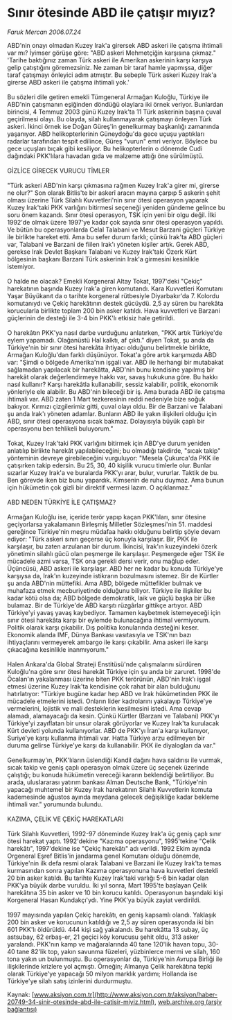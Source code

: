 # Sınır ötesinde ABD ile çatışır mıyız?

*Faruk Mercan 2006.07.24*

<div class="pNewsDetailMainContent ctx_content" itemprop="articleBody">
 ABD'nin onayı olmadan Kuzey Irak'a girersek ABD askeri ile çatışma ihtimali var mı? İyimser görüşe göre: "ABD askeri Mehmetçiğin karşısına çıkmaz." 'Tarihe baktığınız zaman Türk askeri ile Amerikan askerinin karşı karşıya gelip çatıştığını göremezsiniz. Ne zaman bir taraf hamle yapmışsa, diğer taraf çatışmayı önleyici adım atmıştır. Bu sebeple Türk askeri Kuzey Irak'a girerse ABD askeri ile çatışma ihtimali yok.'
 <br/>
 <br/>
 Bu sözleri dile getiren emekli Tümgeneral Armağan Kuloğlu, Türkiye ile ABD'nin çatışmanın eşiğinden döndüğü olaylara iki örnek veriyor. Bunlardan birincisi, 4 Temmuz 2003 günü Kuzey Irak'ta 11 Türk askerinin başına çuval geçirilmesi olayı. Bu olayda, silah kullanmayarak çatışmayı önleyen Türk askeri. İkinci örnek ise Doğan Güreş'in genelkurmay başkanlığı zamanında yaşanıyor. ABD helikopterlerinin Güneydoğu'da gece uçuşu yaptıkları radarlar tarafından tespit edilince, Güreş "vurun" emri veriyor. Böylece bu gece uçuşları bıçak gibi kesiliyor. Bu helikopterlerin o dönemde Cudi dağındaki PKK'lılara havadan gıda ve malzeme attığı öne sürülmüştü.
 <br/>
 <br/>
 GİZLİCE GİRECEK VURUCU TİMLER
 <br/>
 <br/>
 "Türk askeri ABD'nin karşı çıkmasına rağmen Kuzey Irak'a girer mi, girerse ne olur?" Son olarak Bitlis'te bir askerî aracın mayına çarpıp 5 askerin şehit olması üzerine Türk Silahlı Kuvvetleri'nin sınır ötesi operasyon yaparak Kuzey Irak'taki PKK varlığını bitirmesi seçeneği yeniden gündeme gelince bu soru önem kazandı. Sınır ötesi operasyon, TSK için yeni bir olgu değil. İlki 1992'de olmak üzere 1997'ye kadar çok sayıda sınır ötesi operasyon yapıldı. Ve bütün bu operasyonlarda Celal Talabani ve Mesut Barzani güçleri Türkiye ile birlikte hareket etti. Ama bu sefer durum farklı; çünkü Irak'ta ABD güçleri var, Talabani ve Barzani de fiilen Irak'ı yöneten kişiler artık. Gerek ABD, gerekse Irak Devlet Başkanı Talabani ve Kuzey Irak'taki Özerk Kürt bölgesinin başkanı Barzani Türk askerinin Irak'a girmesini kesinlikle istemiyor.
 <br/>
 <br/>
 O halde ne olacak? Emekli Korgeneral Altay Tokat, 1997'deki "Çekiç" harekatının başında Kuzey Irak'a giren komutandı. Kara Kuvvetleri Komutanı Yaşar Büyükanıt da o tarihte korgeneral rütbesiyle Diyarbakır'da 7. Kolordu komutanıydı ve Çekiç harekâtının destek gücüydü. 2,5 ay süren bu harekâta korucularla birlikte toplam 200 bin asker katıldı. Hava kuvvetleri ve Barzani güçlerinin de desteği ile 3-4 bin PKK'lı etkisiz hale getirildi.
 <br/>
 <br/>
 O harekâtın PKK'ya nasıl darbe vurduğunu anlatırken, "PKK artık Türkiye'de eylem yapamadı. Olağanüstü Hal kalktı, af çıktı." diyen Tokat, şu anda da Türkiye'nin bir sınır ötesi harekâta ihtiyacı olduğunu belirtmekle birlikte, Armağan Kuloğlu'dan farklı düşünüyor. Tokat'a göre artık karşımızda ABD var: "Şimdi o bölgede Amerika'nın işgali var. ABD ile herhangi bir mutabakat sağlamadan yapılacak bir harekâtta, ABD'nin bunu kendisine yapılmış bir harekât olarak değerlendirmeye hakkı var, savaş hukukuna göre. Bu hakkı nasıl kullanır? Karşı harekâtla kullanabilir, sessiz kalabilir, politik, ekonomik yönleriyle ele alabilir. Bu ABD'nin bileceği bir iş. Ama burada ABD ile çatışma ihtimali var. ABD zaten 1 Mart tezkeresinin reddi nedeniyle bize soğuk bakıyor. Kırmızı çizgilerimiz gitti, çuval olayı oldu. Bir de Barzani ve Talabani şu anda Irak'ı yöneten adamlar. Bunların ABD ile yakın ilişkileri olduğu için ABD, sınır ötesi operasyona sıcak bakmaz. Dolayısıyla büyük çaplı bir operasyonu ben tehlikeli buluyorum."
 <br/>
 <br/>
 Tokat, Kuzey Irak'taki PKK varlığını bitirmek için ABD'ye durum yeniden anlatılıp birlikte harekât yapılabileceğini; bu olmadığı takdirde, "sıcak takip" yönteminin devreye girebileceğini vurguluyor: "Mesela Çukurca'da PKK ile çatışırken takip edersin. Bu 25, 30, 40 kişilik vurucu timlerle olur. Bunlar sızarlar Kuzey Irak'a ve buralarda PKK'yı arar, bulur, vururlar. Taktik de bu. Ben görevde iken biz bunu yapardık. Kimsenin de ruhu duymaz. Ama bunun için hükümetin çok gizli bir direktif vermesi lazım. O açıklanmaz."
 <br/>
 <br/>
 ABD NEDEN TÜRKİYE İLE ÇATIŞMAZ?
 <br/>
 <br/>
 Armağan Kuloğlu ise, içeride terör yapıp kaçan PKK'lıları, sınır ötesine geçiyorlarsa yakalamanın Birleşmiş Milletler Sözleşmesi'nin 51. maddesi gereğince Türkiye'nin meşru müdafaa hakkı olduğunu belirtip şöyle devam ediyor: "Türk askeri sınırı geçerse üç konuyla karşılaşır. Bir, PKK ile karşılaşır, bu zaten arzulanan bir durum. İkincisi, Irak'ın kuzeyindeki özerk yönetimin silahlı gücü olan peşmerge ile karşılaşır. Peşmergede eğer TSK ile mücadele azmi varsa, TSK ona gerekli dersi verir, onu mağlup eder. Üçüncüsü, ABD askeri ile karşılaşır. ABD her ne kadar bu konuda Türkiye'ye karşıysa da, Irak'ın kuzeyinde istikrarın bozulmasını istemez. Bir de Kürtler şu anda ABD'nin müttefiki. Ama ABD, bölgede müttefikler bulmak ve muhafaza etmek mecburiyetinde olduğunu biliyor. Türkiye ile ilişkiler bu kadar kötü olsa da; ABD bölgede demokratik, laik ve güçlü başka bir ülke bulamaz. Bir de Türkiye'de ABD karşıtı rüzgârlar gittikçe artıyor. ABD Türkiye'yi yavaş yavaş kaybediyor. Tamamen kaybetmek istemeyeceği için sınır ötesi harekâta karşı bir eylemde bulunacağına ihtimal vermiyorum. Politik olarak karşı çıkabilir. Dış politika konularında desteğini keser. Ekonomik alanda IMF, Dünya Bankası vasıtasıyla ve TSK'nın bazı ihtiyaçlarını vermeyerek ambargo ile karşı çıkabilir. Ama askeri ile karşı çıkacağına kesinlikle inanmıyorum."
 <br/>
 <br/>
 Halen Ankara'da Global Strateji Enstitüsü'nde çalışmalarını sürdüren Kuloğlu'na göre sınır ötesi harekât Türkiye için şu anda bir zaruret. 1998'de Öcalan'ın yakalanması üzerine biten PKK terörünün, ABD'nin Irak'ı işgal etmesi üzerine Kuzey Irak'ta kendisine çok rahat bir alan bulduğunu hatırlatıyor: "Türkiye bugüne kadar hep ABD ve Irak hükümetinden PKK ile mücadele etmelerini istedi. Onların lider kadrolarını yakalayıp Türkiye'ye vermelerini, lojistik ve mali desteklerin kesilmesini istedi. Ama cevap alamadı, alamayacağı da kesin. Çünkü Kürtler (Barzani ve Talabani) PKK'yı Türkiye'yi zayıflatan bir unsur olarak görüyorlar ve Kuzey Irak'ta kurulacak Kürt devleti yolunda kullanıyorlar. ABD de PKK'yı İran'a karşı kullanıyor, Suriye'ye karşı kullanma ihtimali var. Hatta Türkiye arzu edilmeyen bir duruma gelirse Türkiye'ye karşı da kullanabilir. PKK ile diyalogları da var."
 <br/>
 <br/>
 Genelkurmay'ın, PKK'lıların üslendiği Kandil dağını hava saldırısı ile vurmak, sıcak takip ve geniş çaplı operasyon olmak üzere üç seçenek üzerinde çalıştığı; bu konuda hükümetin vereceği kararın beklendiği belirtiliyor. Bu arada, uluslararası yatırım bankası Alman Deutsche Bank, "Türkiye'nin yapacağı muhtemel bir Kuzey Irak harekatının Silahlı Kuvvetlerin komuta kademesinde ağustos ayında meydana gelecek değişikliğe kadar bekleme ihtimali var." yorumunda bulundu.
 <br/>
 <br/>
 KAZIMA, ÇELİK VE ÇEKİÇ HAREKATLARI
 <br/>
 <br/>
 Türk Silahlı Kuvvetleri, 1992-97 döneminde Kuzey Irak'a üç geniş çaplı sınır ötesi harekat yaptı. 1992'dekine "Kazıma operasyonu", 1995'tekine "Çelik harekâtı", 1997'dekine ise "Çekiç harekâtı" adı verildi. 1992 Ekim ayında Orgeneral Eşref Bitlis'in jandarma genel Komutanı olduğu dönemde, Türkiye'nin ilk defa resmi olarak Talabani ve Barzani ile Kuzey Irak'ta temas kurmasından sonra yapılan Kazıma operasyonuna hava kuvvetleri destekli 20 bin asker katıldı. Bu tarihte Kuzey Irak'taki varlığı 5-6 bin kadar olan PKK'ya büyük darbe vuruldu. İki yıl sonra, Mart 1995'te başlayan Çelik harekâtına 35 bin asker ve 10 bin korucu katıldı. Operasyonun başındaki kişi Korgeneral Hasan Kundakçı'ydı. Yine PKK'ya büyük zayiat verdirildi.
 <br/>
 <br/>
 1997 mayısında yapılan Çekiç harekâtı, en geniş kapsamlı olandı. Yaklaşık 200 bin asker ve korucunun katıldığı ve 2,5 ay süren operasyonda iki bin 601 PKK'lı öldürüldü. 444 kişi sağ yakalandı. Bu harekâtta 13 subay, üç astsubay, 62 erbaş-er, 21 geçici köy korucusu şehit oldu, 313 asker yaralandı. PKK'nın kamp ve mağaralarında 40 tane 120'lik havan topu, 30-40 tane 82'lik top, yakın savunma füzeleri, yüzbinlerce mermi ve silah, 160 tona yakın un bulunmuştu. Bu operasyonlar da, Türkiye'nin Avrupa Birliği ile ilişkilerinde krizlere yol açmıştı. Örneğin; Almanya Çelik harekâtına tepki olarak Türkiye'ye yapacağı 50 milyon marklık yardımı; Hollanda ise Türkiye'ye silah satış izinlerini durdurmuştu.
 <br/>
</div>


Kaynak: [www.aksiyon.com.tr](http://www.aksiyon.com.tr/aksiyon/haber-20749-34-sinir-otesinde-abd-ile-catisir-miyiz.html), [web.archive.org (arşiv bağlantısı)](http://web.archive.org/web/20160117081736/http://www.aksiyon.com.tr/aksiyon/haber-20749-34-sinir-otesinde-abd-ile-catisir-miyiz.html)
